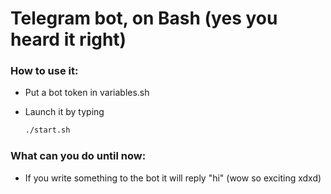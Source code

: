 # Telegram bot, on Bash (yes you heard it right)

### How to use it:

- Put a bot token in variables.sh

- Launch it by typing 

  ```bash
  ./start.sh
  ```

### What can you do until now:

- If you write something to the bot it will reply "hi" (wow so exciting xdxd)

